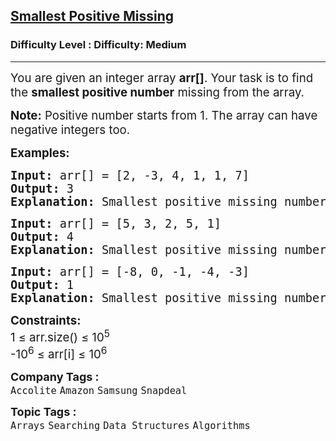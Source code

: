 <h2><a href="https://www.geeksforgeeks.org/problems/smallest-positive-missing-number-1587115621/1?utm_medium=ml_article_practice_tab&utm_campaign=article_practice_tab&utm_source=geeksforgeeks">Smallest Positive Missing</a></h2><h3>Difficulty Level : Difficulty: Medium</h3><hr><div class="problems_problem_content__Xm_eO"><p><span style="font-size: 14pt;">You are given an integer array&nbsp;<strong>arr[]</strong>. Your task is to find the <strong>smallest positive number</strong>&nbsp;missing from the array.</span></p>
<p><span style="font-size: 14pt;"><strong>Note:</strong> Positive number starts from 1. The array can have negative integers too.</span></p>
<p><span style="font-size: 14pt;"><strong>Examples:</strong></span></p>
<pre><span style="font-size: 14pt;"><strong>Input: </strong>arr[] = [2, -3, 4, 1, 1, 7]
<strong>Output: </strong>3<strong>
Explanation: </strong>Smallest positive missing number is 3.
</span></pre>
<pre><span style="font-size: 14pt;"><strong>Input: </strong>arr[] = [5, 3, 2, 5, 1]
<strong>Output: </strong>4<strong>
Explanation: </strong>Smallest positive missing number is 4.<br></span></pre>
<pre><span style="font-size: 14pt;"><strong>Input: </strong>arr[] = [-8, 0, -1, -4, -3]
<strong>Output: </strong>1<strong>
Explanation: </strong>Smallest positive missing number is 1.</span></pre>
<p><span style="font-size: 14pt;"><strong>Constraints:</strong> &nbsp; <br>1&nbsp;<span style="font-size: 18px;">≤</span>&nbsp;arr.size()&nbsp;<span style="font-size: 18px;">≤</span>&nbsp;10<sup>5</sup><br>-10<sup>6</sup>&nbsp;<span style="font-size: 18px;">≤</span>&nbsp;arr[i]&nbsp;<span style="font-size: 18px;">≤</span>&nbsp;10<sup>6</sup></span></p></div><p><span style=font-size:18px><strong>Company Tags : </strong><br><code>Accolite</code>&nbsp;<code>Amazon</code>&nbsp;<code>Samsung</code>&nbsp;<code>Snapdeal</code>&nbsp;<br><p><span style=font-size:18px><strong>Topic Tags : </strong><br><code>Arrays</code>&nbsp;<code>Searching</code>&nbsp;<code>Data Structures</code>&nbsp;<code>Algorithms</code>&nbsp;
